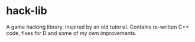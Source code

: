 # hack-lib
A game hacking library, inspired by an old tutorial. Contains re-written C++ code, fixes for D and some of my own improvements.
